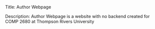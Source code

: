 Title:
Author Webpage

Description:
Author Webpage is a website with no backend created for COMP 2680 at Thompson Rivers University
